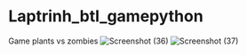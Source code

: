 # Laptrinh_btl_gamepython
Game plants vs zombies 
![Screenshot (36)](https://user-images.githubusercontent.com/61647416/171375264-7195aac2-2fe1-4579-a869-aba32c19e969.png)
![Screenshot (37)](https://user-images.githubusercontent.com/61647416/171375280-d35e87b6-4953-4400-9efc-a941b112d67c.png)
